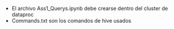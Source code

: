 - El archivo Ass1_Querys.ipynb debe crearse dentro del cluster de dataproc 
- Commands.txt son los comandos de hive usados